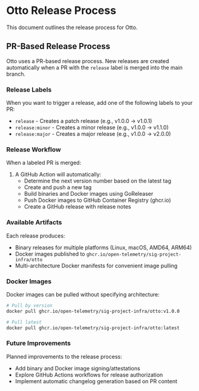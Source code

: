 # Otto Release Process

This document outlines the release process for Otto.

## PR-Based Release Process

Otto uses a PR-based release process. New releases are created automatically when a PR with the `release` label is merged into the main branch.

### Release Labels

When you want to trigger a release, add one of the following labels to your PR:

- `release` - Creates a patch release (e.g., v1.0.0 → v1.0.1)
- `release:minor` - Creates a minor release (e.g., v1.0.0 → v1.1.0)
- `release:major` - Creates a major release (e.g., v1.0.0 → v2.0.0)

### Release Workflow

When a labeled PR is merged:

1. A GitHub Action will automatically:
   - Determine the next version number based on the latest tag
   - Create and push a new tag
   - Build binaries and Docker images using GoReleaser
   - Push Docker images to GitHub Container Registry (ghcr.io)
   - Create a GitHub release with release notes

### Available Artifacts

Each release produces:

- Binary releases for multiple platforms (Linux, macOS, AMD64, ARM64)
- Docker images published to `ghcr.io/open-telemetry/sig-project-infra/otto`
- Multi-architecture Docker manifests for convenient image pulling

### Docker Images

Docker images can be pulled without specifying architecture:

```sh
# Pull by version
docker pull ghcr.io/open-telemetry/sig-project-infra/otto:v1.0.0

# Pull latest
docker pull ghcr.io/open-telemetry/sig-project-infra/otto:latest
```

### Future Improvements

Planned improvements to the release process:

- Add binary and Docker image signing/attestations
- Explore GitHub Actions workflows for release authorization
- Implement automatic changelog generation based on PR content